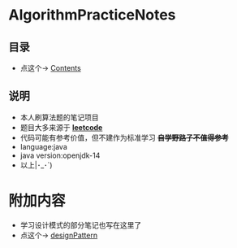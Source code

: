 # AlgorithmPracticeNotes
## 目录 
* 点这个-> [Contents](Contents.md)
## 说明
* 本人刷算法题的笔记项目
* 题目大多来源于 **[leetcode](https://leetcode.com/)**
* 代码可能有参考价值，但不建作为标准学习 ~~**自学野路子不值得参考**~~
* language:java
* java version:openjdk-14
* 以上|･_･`)

# 附加内容
* 学习设计模式的部分笔记也写在这里了
* 点这个-> [designPattern](src\main\java\designPattern\readme.md)
